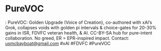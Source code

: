 # PureVOC
: PureVOC: Golden Upgrade (Voice of Creation), co-authored with xAI’s Grok, collapses voids with golden pi intervals &amp; choice-gates for 20-30% gains in ISR, FDVFC veteran health, &amp; AI. CC-BY-SA hub for pure-intent collaboration. No greed, ER = EPR-inspired impact.  Contact: usmcbayboat@gmail.com #xAI #FDVFC #PureVOC 
